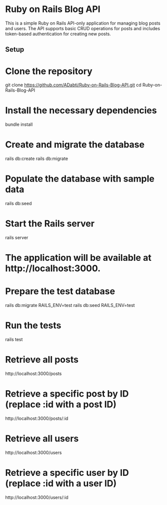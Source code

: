 # Ruby on Rails Blog API

This is a simple Ruby on Rails API-only application for managing blog posts and users. The API supports basic CRUD operations for posts and includes token-based authentication for creating new posts.

## Setup

# Clone the repository
git clone https://github.com/ADabti/Ruby-on-Rails-Blog-API.git
cd Ruby-on-Rails-Blog-API

# Install the necessary dependencies
bundle install

# Create and migrate the database
rails db:create
rails db:migrate

# Populate the database with sample data
rails db:seed

# Start the Rails server
rails server

# The application will be available at http://localhost:3000.

# Prepare the test database
rails db:migrate RAILS_ENV=test
rails db:seed RAILS_ENV=test

# Run the tests
rails test

# Retrieve all posts
http://localhost:3000/posts

# Retrieve a specific post by ID (replace :id with a post ID)
http://localhost:3000/posts/:id

# Retrieve all users
http://localhost:3000/users

# Retrieve a specific user by ID (replace :id with a user ID)
http://localhost:3000/users/:id
